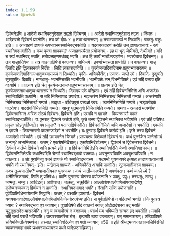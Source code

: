 ```yaml
---
index: 1.1.59
sutra: द्विर्वचनेऽचि

---
```

द्विर्वचनेऽचि ॥ आदेशे स्थानिवदनुदेशात् तद्वतो द्विर्वचनम्। ॥ आदेशे स्थानिवदनुदेशात् तद्वतः। किंवतः। आदेशवतो द्विर्वचनं प्राप्नोति। तत्र को दोषः ? ॥ तत्राभ्यासरूपम् ॥ तत्राभ्यासरूपं न सिध्यति। चक्रतुः चकुः इति। ॥ अजग्रहणं ज्ञापकं रूपभावस्यस्थानिवद्भवतीति ॥ यदयमजग्रहणं करोति तज् ज्ञापत्याचार्यः -  रूपं स्थानिवद्भवतीति । कथं कृत्वा ज्ञापकम्?     अज्ग्रहणस्यैतत् प्रयोजनम् -  इह मा भूत् जेघ्रीयते, देध्मीयते। यदि च रूपं स्थानिवद् भवति, ततोऽज्ग्रहणमर्थवद् भवति। अथ हि कार्यं नार्थोऽज्ग्रहणेन। भवत्येवात्र द्विर्वचनम्। ॥ तत्र गाङ्प्रतिषेधः ॥ तत्र गाङः प्रतिषेधो वक्तव्यः। अधिजगे। इवर्णाभ्यासता प्राप्नोति। न वक्तव्यः। गाङ् ल्लिटि इति द्विलकारको निर्देशः। लिटि लकारादाविति। ॥ कृत्येजन्तदिवादिनामधातुष्वभ्यासरूपम् ॥ कृत्येजन्तदिवादिनामधातुष्वभ्यासरूपं न सिध्यति। कृति- अचिकीर्तत्। एजन्त- जग्ले ल्मे। दिवादि- दुद्यूषति सूस्यूषति- दिवादि। नामधातु- भवनमिच्छति भवनीयति। भवनीयतेः सन् बिभनीयिषते। एवं तर्हि प्रत्यय इति वक्ष्यामि। ॥ प्रत्यय इति चेत् कॄत्येजन्तनामधातुष्वभ्यासरूपम्। ॥ प्रत्यय इति चेत् कॄत्येजन्तनामधातुष्वभ्यासरूपं न सिध्यति। दिवादय एके परिह्रताः। एवं तर्हि द्विर्वचननिमित्ते अचि अजादेशः स्थानिवदिति वक्ष्यामि। स तर्हि निमित्तशब्द उपादेयः। नह्यन्तरेण निमित्तशब्दं निमित्तार्थो गम्यते। अन्तरेणापि निमित्तशब्दं निमित्तार्थो गम्यते। तद्यथा -  दधित्रपुसं प्रत्यक्षो ज्वरः। ज्वरनिमित्तमिति गम्यते। नड्वलोदकं पादरोगः। पादरोगनिमित्तमिति गम्यते। आयुः धृतमायुषो निमित्तमिति गम्यते। अथवा -  अकारो मत्वर्थीयः। द्विर्वचनमस्मिन् अस्ति सोऽयं द्विर्वचनः, द्विर्वचने-इति। एवमपि न ज्ञायते -  कियन्तमसौ कालं स्थानिवद्भवतीति। यः पुनराह द्विर्वचने कर्तव्ये इति, कृते तस्य द्विर्वचने स्थानिवन्न भविष्यति। एवं तर्हि प्रतिषेधः प्रकृतः सोऽनुवर्तिष्यते। क्व प्रकृतः? न पदान्तद्विर्वचनेति। द्विर्वचननिमित्ते अचि अजादेशो न भवतीति। एवमपि न ज्ञायते -  कियन्तमसौ कालमजादेशो न भवतीति। यः पुनराह द्विर्वचने कर्तव्ये इति। कृते तस्य द्विर्वचने अजादेशो भविष्यति। एवं तर्हि उभयमनेन क्रियते। प्रत्ययश्च विशेष्यते द्विर्वचनं च। कथं पुनरेकेन यत्नेनोभयं लभ्यम्? लभ्यमित्याह। कथम् ? एकशेषनिर्देशात्। एकशेषनिर्देशोऽयम्। द्विर्वचनं च द्विर्वचनश्च द्विर्वचने। द्विर्वचने कर्तव्ये द्विर्वचने अचि प्रत्यये इति। ॥ द्विर्वचननिमित्तेऽचि स्थानिवदिति चेण्णौ स्थानिवद्वचनम्। ॥ द्विर्वचननिमित्तेऽचि स्थानिवदिति चेण्णौ स्थानिवद्भावो वक्तव्यः। अवनुनावयिषति अवचुक्षावयिषति। न वक्तव्यः। ॥ ओः पुयण्जिषु वचनं ज्ञापकं णौ स्थानिवद्भावस्य ॥ यदयमोः पुयण्ज्यपरे इत्याह तज्ज्ञापयत्याचार्यो भवति णौ स्थानिवत्- इति। यद्येत्तज् ज्ञाप्यते -  अचिकीर्तत् अत्रापि प्राप्नोति। तुल्यजातीयस्य ज्ञापकम्। कश्च तुल्यजातीयः? यथाजातीयकाः पुयण्जयः। कथं जातीयकाश्चैते ? अवर्णपराः। कथं जग्ले ल्मे ? अनैमित्तिकमात्वं, शिति तु प्रतिषेधः। कानि पुनरस्य योगस्य प्रयोजनानि ? पपतुः, पपुः। तस्थतुः, तस्थुः। जग्मतुः, जग्मुः। आटिटत्। आशिशत्। चक्रतुः, चक्रुरिति। आल्लोपोपधालोपणिलोपयणादेशेषु कृतेष्वनच्कत्वाद् द्विर्वचनं न प्राप्नोति। स्थानिवद्भावाद् भवति। नैतानि सन्ति प्रयोजनानि। पूर्वविप्रतिषेधेनाप्येतानि सिद्धानि। कथम् ? वक्ष्यति ह्याचार्यः- द्विर्वचनं यणयवायावादेशाल्लोपोपधालोपणिलोपकिकिनोरुत्वेभ्यः इति। स पूर्वप्रतिषेधो न पठितव्यो भवति। किं पुनरत्र ज्यायः ? स्थानिवद्भाव एव ज्यायान्। पूर्वप्रतिषेधे हीदं वक्तव्यं स्यात् ओदौदादेशस्य उद् भवति चुटुतुशरादेरभ्यासस्येति। ननु च त्वयापीत्त्वं न वक्तव्यम्। परार्थं मम भविष्यति सन्यत इद् भवतीति। ममापि तर्हि उत्त्वं परार्थे भविष्यति। उत्परस्यातस्ति चेत्। इत्वमपि त्वया वक्तव्यम्। यत् समानाश्रयम्। उत्पिपविषते संयियविषतीत्येवमर्थम्। तस्मात् स्थानिवदित्येष एव पक्षो ज्यायान् ॥59 ॥ इति श्रीमद्भगवत्पतञ्ञ्जलिविरचिते व्याकरणमहाभाषये प्रथमस्याध्यायस्य प्रथमे पादेऽष्टमाह्निकम्।